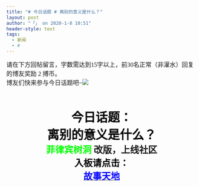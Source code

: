 ```yaml
---
title: "# 今日话题 # 离别的意义是什么？"
layout: post
author: "「」 on 2020-1-8 10:51"
header-style: text
tags:
  - 新闻
  - #
---
```


<head></head>
<body>
 <font face="宋体"><font style="font-size:16px"><font size="3">请在下方回帖留言，字数需达到15字以上，前30名正常（非灌水）回复的博友奖励 2 搏币。<br> 博友们快来参与今日话题吧~<img src="https://bbs.boniu123.cc/static/image/smiley/3tuzki_emoticons/tuzki_028.gif" smilieid="144"><br> <br> </font></font></font>
 <font face="微软雅黑"><font face="微软雅黑"><font style="font-size:16px"><font face="微软雅黑"><font size="6"><br> </font></font></font></font></font> 
 <div align="center"> 
  <font face="微软雅黑"><font style="font-size:16px"><font color="#000"><font face="微软雅黑"><font size="6"><strong>今日话题：</strong></font></font></font></font></font> 
 </div> 
 <div align="center"> 
  <font face="微软雅黑"><font style="font-size:16px"><font face="微软雅黑"><font size="6"><font color="#000000"><strong>离别的意义是什么？</strong></font></font></font></font></font> 
 </div> 
 <div align="center"> 
  <font face="微软雅黑"><font style="font-size:16px"><font face="微软雅黑"><font color="#00ff00"></font></font></font></font> 
 </div> 
 <div align="center"> 
  <font face="微软雅黑"><font style="font-size:16px"><font face="微软雅黑"><font face="楷体, 楷体_GB2312"><font color="#00ff00"></font></font></font></font></font> 
 </div> 
 <div align="center"> 
  <font face="微软雅黑"><font style="font-size:16px"><font face="微软雅黑"><font face="楷体, 楷体_GB2312"><strong><font color="#00ff00"><font size="5">菲律宾树洞 </font></font><font size="5">改版，上线社区</font></strong></font></font></font></font> 
 </div> 
 <div align="center"> 
  <font face="微软雅黑"><font style="font-size:16px"><font face="微软雅黑"><font face="楷体, 楷体_GB2312"><strong><font size="5"><font color="#000000">入板请点击：</font></font><font face="微软雅黑 !important"><font face="微软雅黑 !important"><a href="https://bbs.boniu123.cc/forum-505-1.html" target="_blank"> 
          <div align="center"> 
           <div align="center"> 
            <font size="5"><font color="#0000ff">故事天地</font></font> 
           </div> 
          </div></a></font></font></strong></font></font></font></font> 
 </div>
</body>


